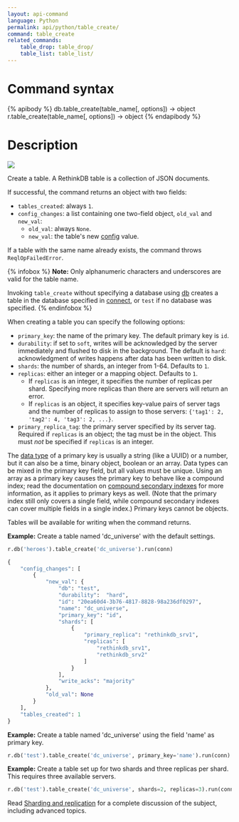```yaml
---
layout: api-command
language: Python
permalink: api/python/table_create/
command: table_create
related_commands:
    table_drop: table_drop/
    table_list: table_list/
---
```


# Command syntax #

{% apibody %}
db.table_create(table_name[, options]) &rarr; object
r.table_create(table_name[, options]) &rarr; object
{% endapibody %}

# Description #

<img src="/assets/images/docs/api_illustrations/table_create_python.png" class="api_command_illustration" />

Create a table. A RethinkDB table is a collection of JSON documents.

If successful, the command returns an object with two fields:

* `tables_created`: always `1`.
* `config_changes`: a list containing one two-field object, `old_val` and `new_val`:
    * `old_val`: always `None`.
    * `new_val`: the table's new [config](/api/python/config) value.

If a table with the same name already exists, the command throws `ReqlOpFailedError`.

{% infobox %}
__Note:__ Only alphanumeric characters and underscores are valid for the table name.

Invoking `table_create` without specifying a database using [db](/api/python/db/) creates a table in the database specified in [connect](/api/python/connect/), or `test` if no database was specified.
{% endinfobox %}

When creating a table you can specify the following options:

* `primary_key`: the name of the primary key. The default primary key is `id`.
* `durability`: if set to `soft`, writes will be acknowledged by the server immediately and flushed to disk in the background. The default is `hard`: acknowledgment of writes happens after data has been written to disk.
* `shards`: the number of shards, an integer from 1-64. Defaults to `1`.
* `replicas`: either an integer or a mapping object. Defaults to `1`.
    * If `replicas` is an integer, it specifies the number of replicas per shard. Specifying more replicas than there are servers will return an error.
    * If `replicas` is an object, it specifies key-value pairs of server tags and the number of replicas to assign to those servers: `{'tag1': 2, 'tag2': 4, 'tag3': 2, ...}`.
* `primary_replica_tag`: the primary server specified by its server tag. Required if `replicas` is an object; the tag must be in the object. This must *not* be specified if `replicas` is an integer.

The [data type](/docs/data-types/) of a primary key is usually a string (like a UUID) or a number, but it can also be a time, binary object, boolean or an array. Data types can be mixed in the primary key field, but all values must be unique. Using an array as a primary key causes the primary key to behave like a compound index; read the documentation on [compound secondary indexes][ci] for more information, as it applies to primary keys as well. (Note that the primary index still only covers a single field, while compound secondary indexes can cover multiple fields in a single index.) Primary keys cannot be objects.

[ci]: /docs/secondary-indexes/python/#compound-indexes

Tables will be available for writing when the command returns.

__Example:__ Create a table named 'dc_universe' with the default settings.

```py
r.db('heroes').table_create('dc_universe').run(conn)

{
    "config_changes": [
        {
            "new_val": {
                "db": "test",
                "durability":  "hard",
                "id": "20ea60d4-3b76-4817-8828-98a236df0297",
                "name": "dc_universe",
                "primary_key": "id",
                "shards": [
                    {
                        "primary_replica": "rethinkdb_srv1",
                        "replicas": [
                            "rethinkdb_srv1",
                            "rethinkdb_srv2"
                        ]
                    }
                ],
                "write_acks": "majority"
            },
            "old_val": None
        }
    ],
    "tables_created": 1
}
```


__Example:__ Create a table named 'dc_universe' using the field 'name' as primary key.

```py
r.db('test').table_create('dc_universe', primary_key='name').run(conn)
```


__Example:__ Create a table set up for two shards and three replicas per shard. This requires three available servers.

```py
r.db('test').table_create('dc_universe', shards=2, replicas=3).run(conn)
```

Read [Sharding and replication](/docs/sharding-and-replication/) for a complete discussion of the subject, including advanced topics.
